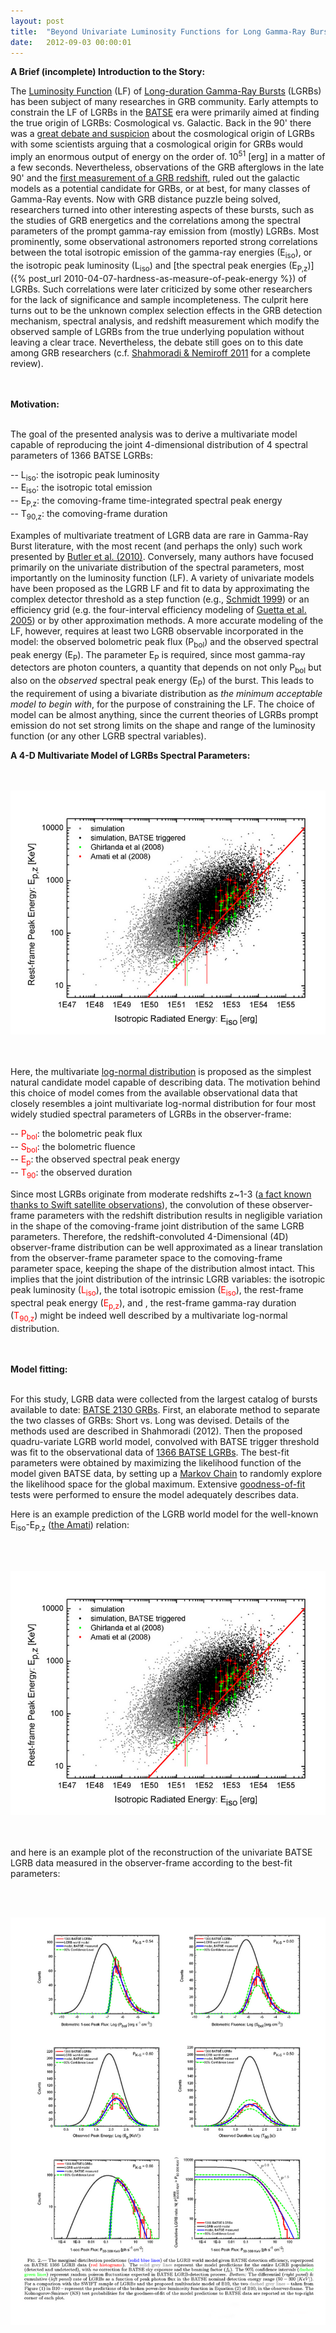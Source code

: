```yaml
---
layout: post
title:  "Beyond Univariate Luminosity Functions for Long Gamma-Ray Bursts"
date:   2012-09-03 00:00:01
---
```


<b>A Brief (incomplete) Introduction to the Story:<br></b>

The <a href="http://en.wikipedia.org/wiki/Luminosity_function_%28astronomy%29" target="_blank"> Luminosity Function</a> (LF) of <a href="http://en.wikipedia.org/wiki/Gamma-ray_burst#Long_gamma-ray_bursts" target="_blank">Long-duration Gamma-Ray Bursts</a> (LGRBs) has been subject of many researches in GRB community. Early attempts to constrain the LF of LGRBs in the <a href="http://en.wikipedia.org/wiki/Compton_Gamma_Ray_Observatory#BATSE" target="_blank">BATSE</a> era were primarily aimed at finding the true origin of LGRBs: Cosmological vs. Galactic. Back in the 90' there was a <a href="http://apod.nasa.gov/diamond_jubilee/debate95.html" target="_blank">great debate and suspicion</a> about the cosmological origin of LGRBs with some scientists arguing that a cosmological origin for GRBs would imply an enormous output of energy on the order of. 10<sup>51</sup> [erg] in a matter of a few seconds. Nevertheless, observations of the GRB afterglows in the late 90' and the <a href="http://www.nature.com/nature/journal/v387/n6636/full/387878a0.html" target="_blank">first measurement of a GRB redshift</a>, ruled out the galactic models as a potential candidate for GRBs, or at best, for many classes of Gamma-Ray events. Now with GRB distance puzzle being solved, researchers turned into other interesting aspects of these bursts, such as the studies of GRB energetics and the correlations among the spectral parameters of the prompt gamma-ray emission from (mostly) LGRBs. Most prominently, some observational astronomers reported strong correlations between the total isotropic emission of the gamma-ray energies (E<sub>iso</sub>), or the isotropic peak luminosity (L<sub>iso</sub>) and [the spectral peak energies (E<sub>P,z</sub>)]({% post_url 2010-04-07-hardness-as-measure-of-peak-energy %}) of LGRBs. Such correlations were later criticized by some other researchers for the lack of significance and sample incompleteness. The culprit here turns out to be the unknown complex selection effects in the GRB detection mechanism, spectral analysis, and redshift measurement which modify the observed sample of LGRBs from the true underlying population without leaving a clear trace. Nevertheless, the debate still goes on to this date among GRB researchers (c.f. <a href="https://sites.google.com/site/amshportal/research/aca/in-the-news/perception-and-bias" target="_blank">Shahmoradi &amp; Nemiroff 2011</a> for a complete review).

<br><br>
<b>Motivation:</b>
<br><br>

The goal of the presented analysis was to derive a multivariate model capable of reproducing the joint 4-dimensional distribution of 4 spectral parameters of 1366 BATSE LGRBs:

-- L<sub>iso</sub>: the isotropic peak luminosity <br>
-- E<sub>iso</sub>: the isotropic total emission <br> 
-- E<sub>P,z</sub>: the comoving-frame time-integrated spectral peak energy <br>
-- T<sub>90,z</sub>: the comoving-frame duration <br>

Examples of multivariate treatment of LGRB data are rare in Gamma-Ray Burst literature, with the most recent (and perhaps the only) such work presented by <a href="http://adsabs.harvard.edu/abs/2010ApJ...711..495B" target="_blank">Butler et al. (2010)</a>. Conversely, many authors have focused primarily on the univariate distribution of the spectral parameters, most importantly on the luminosity function (LF). A variety of univariate models have been proposed as the LGRB LF and fit to data by approximating the complex detector threshold as a step function (e.g., <a href="http://adsabs.harvard.edu/abs/1999ApJ...523L.117S" target="_blank">Schmidt 1999</a>) or an efficiency grid (e.g. the four-interval efficiency modeling of <a href="http://adsabs.harvard.edu/abs/2005ApJ...619..412G" target="_blank">Guetta et al. 2005</a>) or by other approximation methods. A more accurate modeling of the LF, however, requires at least two LGRB observable incorporated in the model: the observed bolometric peak flux (P<sub>bol</sub>) and the observed spectral peak energy (E<sub>P</sub>). The parameter E<sub>P</sub> is required, since most gamma-ray detectors are photon counters, a quantity that depends on not only P<sub>bol</sub> but also on the <i>observed</i> spectral peak energy (E<sub>P</sub>) of the burst. This leads to the requirement of using a bivariate distribution as<i> the minimum acceptable model to begin with</i>, for the purpose of constraining the LF. The choice of model can be almost anything, since the current theories of LGRBs prompt emission do not set strong limits on the shape and range of the luminosity function (or any other LGRB spectral variables).

<b>A 4-D Multivariate Model of LGRBs Spectral Parameters:</b><br>
<br><br>
<div style="display:block;text-align:center;margin-right:auto;margin-left:auto"><a href="../img/research/aca/20120903_Eiso-Epkz.png"><img src="../img/research/aca/20120903_Eiso-Epkz.png" title="" border="0"></a></div>
<br><br>

Here, the multivariate <a href="http://en.wikipedia.org/wiki/Log-normal_distribution" target="_blank">log-normal distribution</a> is proposed as the simplest natural candidate model capable of describing data. The motivation behind this choice of model comes from the available observational data that closely resembles a joint multivariate log-normal distribution for four most widely studied spectral parameters of LGRBs in the observer-frame:

-- <span style="color:rgb(255,0,0)">P<sub>bol</sub></span>: the bolometric peak flux <br>
-- <span style="color:rgb(255,0,0)">S<sub>bol</sub></span>: the bolometric fluence <br>
-- <span style="color:rgb(255,0,0)">E<sub>p</sub></span>: the observed spectral peak energy <br>
-- <span style="color:rgb(255,0,0)">T<sub>90</sub></span>: the observed duration <br>

Since most LGRBs originate from moderate redshifts z~1-3 (<a href="http://adsabs.harvard.edu/abs/2010ApJ...711..495B" target="_blank">a fact known thanks to Swift satellite observations</a>), the convolution of these observer-frame parameters with the redshift distribution results in negligible variation in the shape of the comoving-frame joint distribution of the same LGRB parameters. Therefore, the redshift-convoluted 4-Dimensional (4D) observer-frame distribution can be well approximated as a linear translation from the observer-frame parameter space to the comoving-frame parameter space, keeping the shape of the distribution almost intact. This implies that the joint distribution of the intrinsic LGRB variables: the isotropic peak luminosity (<span style="color:rgb(255,0,0)">L<sub>iso</sub></span>), the total isotropic emission (<span style="color:rgb(255,0,0)">E<sub>iso</sub></span>), the rest-frame spectral peak energy (<span style="color:rgb(255,0,0)">E<sub>p,z</sub></span>), and , the rest-frame gamma-ray duration (<span style="color:rgb(255,0,0)">T<sub>90,z</sub></span>) might be indeed well described by a multivariate log-normal distribution.
 
<br><br>
<b>Model fitting:</b>
<br><br>

For this study, LGRB data were collected from the largest catalog of bursts available to date: <a href="http://www.batse.msfc.nasa.gov/batse/grb/catalog/" target="_blank">BATSE 2130 GRBs</a>. First, an elaborate method to separate the two classes of GRBs: Short vs. Long was devised. Details of the methods used are described in Shahmoradi (2012). Then the proposed quadru-variate LGRB world model, convolved with BATSE trigger threshold was fit to the observational data of <a href="https://docs.google.com/spreadsheet/ccc?key=0ApSwPt7SvosHdGFxajVzclo5SDdzOWdMTWMybkhwbmc#gid=0" target="_blank">1366 BATSE LGRBs</a>. The best-fit parameters were obtained by maximizing the likelihood function of the model given BATSE data, by setting up a <a href="http://en.wikipedia.org/wiki/Markov_chain" target="_blank">Markov Chain</a> to randomly explore the likelihood space for the global maximum. Extensive <a href="http://en.wikipedia.org/wiki/Goodness_of_fit" target="_blank">goodness-of-fit</a> tests were performed to ensure the model adequately describes data.

Here is an example prediction of the LGRB world model for the well-known E<sub>iso</sub>-E<sub>P,z</sub> (<a href="http://www.iasfbo.inaf.it/%7Eamati/" target="_blank">the Amati</a>) relation:

<br><br>
<div style="display:block;text-align:center;margin-right:auto;margin-left:auto"><a href="../img/research/aca/20120903_Eiso-Epkz.png"><img src="../img/research/aca/20120903_Eiso-Epkz.png" title="" border="0"></a></div>
<br><br>

and here is an example plot of the reconstruction of the univariate BATSE LGRB data measured in the observer-frame according to the best-fit parameters:

<br><br>
<div style="display:block;text-align:center;margin-right:auto;margin-left:auto"><a href="../img/research/aca/20120903_observer-frame-marginals.png" imageanchor="1"><img src="../img/research/aca/20120903_observer-frame-marginals.png" title=" " border="0"></a></div>
<br><br><br>

